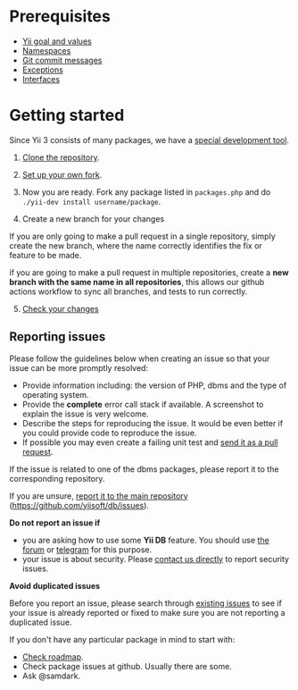 # Prerequisites

- [Yii goal and values](https://github.com/yiisoft/docs/blob/master/001-yii-values.md)
- [Namespaces](https://github.com/yiisoft/docs/blob/master/004-namespaces.md)
- [Git commit messages](https://github.com/yiisoft/docs/blob/master/006-git-commit-messages.md)
- [Exceptions](https://github.com/yiisoft/docs/blob/master/007-exceptions.md)
- [Interfaces](https://github.com/yiisoft/docs/blob/master/008-interfaces.md)

# Getting started

Since Yii 3 consists of many packages, we have a [special development tool](https://github.com/yiisoft/docs/blob/master/005-development-tool.md).

1. [Clone the repository](https://github.com/yiisoft/yii-dev-tool).

2. [Set up your own fork](https://github.com/yiisoft/yii-dev-tool#using-your-own-fork).

3. Now you are ready. Fork any package listed in `packages.php` and do `./yii-dev install username/package`.

4. Create a new branch for your changes

If you are only going to make a pull request in a single repository, simply create the new branch, where the name correctly identifies the fix or feature to be made.

if you are going to make a pull request in multiple repositories, create a **new branch with the same name in all repositories**, this allows our github actions workflow to sync all branches, and tests to run correctly.

5. [Check your changes](/docs/en/testing.md)

## Reporting issues

Please follow the guidelines below when creating an issue so that your issue can be more promptly resolved:

* Provide information including: the version of PHP, dbms and the type of operating system.
* Provide the **complete** error call stack if available. A screenshot to explain the issue is very welcome.
* Describe the steps for reproducing the issue. It would be even better if you could provide code to reproduce the issue.
* If possible you may even create a failing unit test and [send it as a pull request](#git-workflow).

If the issue is related to one of the dbms packages, please report it to the corresponding repository.

If you are unsure, [report it to the main repository](https://github.com/yiisoft/db/issues/new) (<https://github.com/yiisoft/db/issues>).

**Do not report an issue if**

* you are asking how to use some **Yii DB** feature. You should use [the forum](https://forum.yiiframework.com/c/yii-3-0/63) or [telegram](https://t.me/yii3en) for this purpose.
* your issue is about security. Please [contact us directly](https://www.yiiframework.com/security/) to report security issues.

**Avoid duplicated issues**

Before you report an issue, please search through [existing issues](https://github.com/yiisoft/db/issues) to see if your issue is already reported or fixed to make sure you are not reporting a duplicated issue.

If you don't have any particular package in mind to start with:

- [Check roadmap](https://github.com/yiisoft/docs/blob/master/003-roadmap.md).
- Check package issues at github. Usually there are some.
- Ask @samdark.
